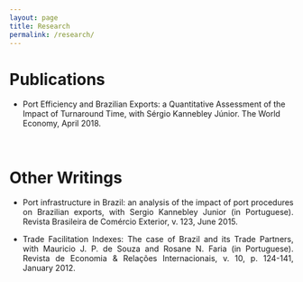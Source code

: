 ```yaml
---
layout: page
title: Research
permalink: /research/
---
```


# Publications

- Port Efficiency and Brazilian Exports: a Quantitative Assessment of the Impact of Turnaround Time, with Sérgio Kannebley Júnior. The World Economy, April 2018. 


<br>

# Other Writings

- <p style="text-align: justify;">Port infrastructure in Brazil: an analysis of the impact of port procedures on Brazilian exports, with Sergio Kannebley Junior (in Portuguese). Revista Brasileira de Comércio Exterior, v. 123, June 2015. </p>

- <p style="text-align: justify;">Trade Facilitation Indexes: The case of Brazil and its Trade Partners, with Mauricio J. P. de Souza and Rosane N. Faria (in Portuguese). Revista de Economia & Relações Internacionais, v. 10, p. 124-141, January 2012. </p>
